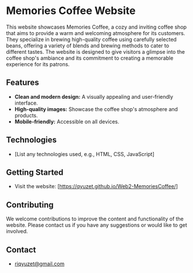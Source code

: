 # Memories Coffee Website

This website showcases Memories Coffee, a cozy and inviting coffee shop that aims to provide a warm and welcoming atmosphere for its customers. They specialize in brewing high-quality coffee using carefully selected beans, offering a variety of blends and brewing methods to cater to different tastes.  The website is designed to give visitors a glimpse into the coffee shop's ambiance and its commitment to creating a memorable experience for its patrons. 

## Features

* **Clean and modern design:**  A visually appealing and user-friendly interface.
* **High-quality images:** Showcase the coffee shop's atmosphere and products.
* **Mobile-friendly:**  Accessible on all devices.

## Technologies

* [List any technologies used, e.g., HTML, CSS, JavaScript]

## Getting Started

* Visit the website: [https://qyuzet.github.io/Web2-MemoriesCoffee/]

## Contributing

We welcome contributions to improve the content and functionality of the website. Please contact us if you have any suggestions or would like to get involved.

## Contact

* riqyuzet@gmail.com
